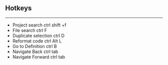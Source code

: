 ## Hotkeys

---

- Project search ctrl shift +f
- File search  ctrl F
- Duplicate selection ctrl D
- Reformat code ctrl Alt L
- Go to Definition ctrl B
- Navigate Back ctrl tab
- Navigate Forward ctrl tab
